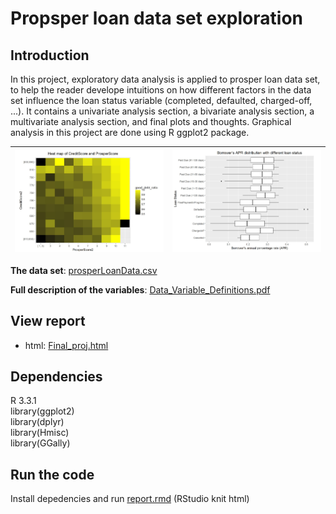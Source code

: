 # Propsper loan data set exploration

## Introduction

In this project, exploratory data analysis is applied to prosper loan data set, to help the reader develope intuitions on how different factors in the data set influence the loan status variable (completed, defaulted, charged-off, ...). It contains a univariate analysis section, a bivariate analysis section, a multivariate analysis section, and final plots and thoughts. Graphical analysis in this project are done using R ggplot2 package.

|![](1.jpg) | ![](2.jpg)| 
|:---:|:---:|

**The data set**: [prosperLoanData.csv](https://github.com/Shiutang-Li/loan-data-exploration/blob/master/prosperLoanData.csv)  

**Full description of the variables**: [Data_Variable_Definitions.pdf](https://github.com/Shiutang-Li/loan-data-exploration/blob/master/Data_Variable_Definitions.pdf)  

## View report

* html: [Final_proj.html](https://github.com/Shiutang-Li/loan-data-exploration/blob/master/Report.html)  

## Dependencies

R 3.3.1  
library(ggplot2)  
library(dplyr)  
library(Hmisc)  
library(GGally)  

## Run the code

Install depedencies and run [report.rmd](https://github.com/Shiutang-Li/loan-data-exploration/blob/master/Report.rmd) (RStudio knit html)
